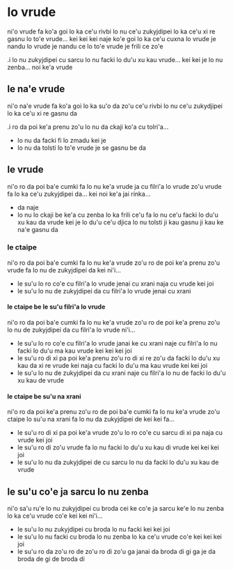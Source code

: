 # lo vrude
ni'o vrude fa ko'a goi lo ka ce'u rivbi lo nu ce'u zukyjdipei lo ka ce'u xi re gasnu lo to'e vrude... kei kei kei naje ko'e goi lo ka ce'u cuxna lo vrude je nandu lo vrude je nandu ce lo to'e vrude je frili ce zo'e

.i lo nu zukyjdipei cu sarcu lo nu facki lo du'u xu kau vrude... kei kei je lo nu zenba... noi ke'a vrude

## le na'e vrude
ni'o na'e vrude fa ko'a goi lo ka su'o da zo'u ce'u rivbi lo nu ce'u zukydjipei lo ka ce'u xi re gasnu da

.i ro da poi ke'a prenu zo'u lo nu da ckaji ko'a cu tolri'a...

* lo nu da facki fi lo zmadu kei je
* lo nu da tolsti lo to'e vrude je se gasnu be da

## le vrude
ni'o ro da poi ba'e cumki fa lo nu ke'a vrude ja cu filri'a lo vrude zo'u vrude fa lo ka ce'u zukyjdipei da... kei noi ke'a jai rinka...

* da naje
* lo nu lo ckaji be ke'a cu zenba lo ka frili ce'u fa lo nu ce'u facki lo du'u xu kau da vrude kei je lo du'u ce'u djica lo nu tolsti ji kau gasnu ji kau ke na'e gasnu da

### le ctaipe
ni'o ro da poi ba'e cumki fa lo nu ke'a vrude zo'u ro de poi ke'a prenu zo'u vrude fa lo nu de zukyjdipei da kei ni'i...

* le su'u lo ro co'e cu filri'a lo vrude jenai cu xrani naja cu vrude kei joi
* le su'u lo nu de zukyjdipei da cu filri'a lo vrude jenai cu xrani

#### le ctaipe be le su'u filri'a lo vrude
ni'o ro da poi ba'e cumki fa lo nu ke'a vrude zo'u ro de poi ke'a prenu zo'u lo nu de zukyjdipei da cu filri'a lo vrude ni'i...

* le su'u lo ro co'e cu filri'a lo vrude janai ke cu xrani naje cu filri'a lo nu facki lo du'u ma kau vrude kei kei kei joi
* le su'u ro di xi pa poi ke'a prenu zo'u ro di xi re zo'u da facki lo du'u xu kau da xi re vrude kei naja cu facki lo du'u ma kau vrude kei kei joi
* le su'u lo nu de zukyjdipei da cu xrani naje cu filri'a lo nu de facki lo du'u xu kau de vrude

#### le ctaipe be su'u na xrani
ni'o ro da poi ke'a prenu zo'u ro de poi ba'e cumki fa lo nu ke'a vrude zo'u ctaipe lo su'u na xrani fa lo nu da zukyjdipei de kei kei fa...

* le su'u ro di xi pa poi ke'a vrude zo'u lo ro co'e cu sarcu di xi pa naja cu vrude kei joi
* le su'u ro di zo'u vrude fa lo nu facki lo du'u xu kau di vrude kei kei kei joi
* le su'u lo nu da zukyjdipei de cu sarcu lo nu da facki lo du'u xu kau de vrude

## le su'u co'e ja sarcu lo nu zenba
ni'o sa'u ru'e lo nu zukyjdipei cu broda cei ke co'e ja sarcu ke'e lo nu zenba lo ka ce'u vrude co'e kei kei ni'i...

* le su'u lo nu zukyjdipei cu broda lo nu facki kei kei joi
* le su'u lo nu facki cu broda lo nu zenba lo ka ce'u vrude co'e kei kei kei joi
* le su'u ro da zo'u ro de zo'u ro di zo'u ga janai da broda di gi ga je da broda de gi de broda di
